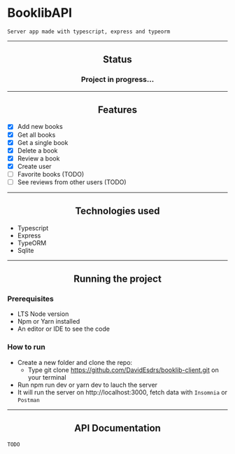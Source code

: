 # BooklibAPI

```
Server app made with typescript, express and typeorm 
```

-------------------------------------

<h2 align="center"> Status </h2>

<h3 align="center"> Project in progress... </h3>

-------------------------------------

<h2 align="center"> Features </h2>

- [X] Add new books
- [X] Get all books
- [X] Get a single book
- [X] Delete a book
- [X] Review a book
- [X] Create user
- [ ] Favorite books (TODO)
- [ ] See reviews from other users (TODO)

------------------------------------

<h2 align="center"> Technologies used </h2>

- Typescript
- Express
- TypeORM
- Sqlite

-------------------------------------

<h2 align="center"> Running the project </h2>

### Prerequisites

- LTS Node version
- Npm or Yarn installed
- An editor or IDE to see the code

### How to run

- Create a new folder and clone the repo:
    - Type git clone https://github.com/DavidEsdrs/booklib-client.git on your terminal
- Run npm run dev or yarn dev to lauch the server
- It will run the server on http://localhost:3000, fetch data with `Insomnia` or `Postman`

----------------------------------------

<h2 align="center"> API Documentation </h2>

`TODO`